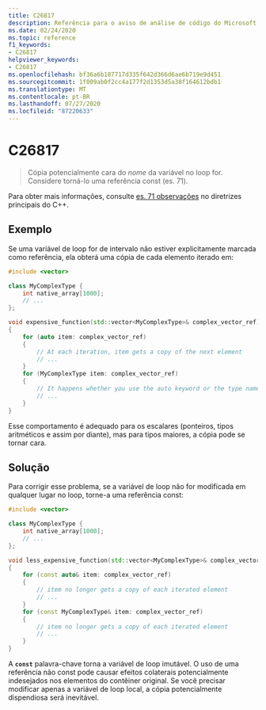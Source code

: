 ```yaml
---
title: C26817
description: Referência para o aviso de análise de código do Microsoft C++ C26817 no Visual Studio.
ms.date: 02/24/2020
ms.topic: reference
f1_keywords:
- C26817
helpviewer_keywords:
- C26817
ms.openlocfilehash: bf36a6b187717d335f642d366d6ae6b719e9d451
ms.sourcegitcommit: 1f009ab0f2cc4a177f2d1353d5a38f164612bdb1
ms.translationtype: MT
ms.contentlocale: pt-BR
ms.lasthandoff: 07/27/2020
ms.locfileid: "87220633"
---
```

# <a name="c26817"></a>C26817

> Cópia potencialmente cara do *nome* da variável no loop for. Considere torná-lo uma referência const (es. 71).

Para obter mais informações, consulte [es. 71 observações](https://github.com/isocpp/CppCoreGuidelines/blob/master/CppCoreGuidelines.md#note-217) no diretrizes principais do C++.

## <a name="example"></a>Exemplo

Se uma variável de loop for de intervalo não estiver explicitamente marcada como referência, ela obterá uma cópia de cada elemento iterado em:

```cpp
#include <vector>

class MyComplexType {
    int native_array[1000];
    // ...
};

void expensive_function(std::vector<MyComplexType>& complex_vector_ref)
{
    for (auto item: complex_vector_ref)
    {
        // At each iteration, item gets a copy of the next element
        // ...
    }
    for (MyComplexType item: complex_vector_ref)
    {
        // It happens whether you use the auto keyword or the type name
        // ...
    }
}
```

Esse comportamento é adequado para os escalares (ponteiros, tipos aritméticos e assim por diante), mas para tipos maiores, a cópia pode se tornar cara.

## <a name="solution"></a>Solução

Para corrigir esse problema, se a variável de loop não for modificada em qualquer lugar no loop, torne-a uma referência const:

```cpp
#include <vector>

class MyComplexType {
    int native_array[1000];
    // ...
};

void less_expensive_function(std::vector<MyComplexType>& complex_vector_ref)
{
    for (const auto& item: complex_vector_ref)
    {
        // item no longer gets a copy of each iterated element
        // ...
    }
    for (const MyComplexType& item: complex_vector_ref)
    {
        // item no longer gets a copy of each iterated element
        // ...
    }
}
```

A **`const`** palavra-chave torna a variável de loop imutável. O uso de uma referência não const pode causar efeitos colaterais potencialmente indesejados nos elementos do contêiner original. Se você precisar modificar apenas a variável de loop local, a cópia potencialmente dispendiosa será inevitável.
